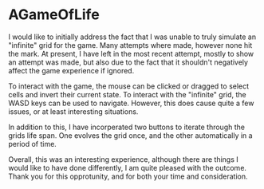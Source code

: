 # AGameOfLife

I would like to initially address the fact that I was unable to truly simulate an "infinite" grid for the game. Many attempts where made, however none hit the mark. At present, I have left in the most recent attempt, mostly to show an attempt was made, but also due to the fact that it shouldn't negatively affect the game experience if ignored.

To interact with the game, the mouse can be clicked or dragged to select cells and invert their current state. To interact with the "infinite" grid, the WASD keys can be used to navigate. However, this does cause quite a few issues, or at least interesting situations.

In addition to this, I have incorperated two buttons to iterate through the grids life span. One evolves the grid once, and the other automatically in a period of time.

Overall, this was an interesting experience, although there are things I would like to have done differently, I am quite pleased with the outcome. Thank you for this opprotunity, and for both your time and consideration.
